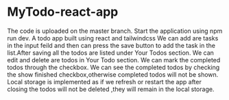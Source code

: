 # MyTodo-react-app
The code is uploaded on the master branch.
Start the application using npm run dev.
A todo app built using react and tailwindcss
We can add are tasks in the input feild and then can press the save button to add the task in the list.After saving all the todos are listed under Your Todos section.
We can edit and delete are todos in Your Todo section.
We can mark the completed todos through the checkbox.
We can see the completed todos by checking the show finished checkbox,otherwise completed todos will not be shown.
Local storage is implemented as if we refresh or restart the app after closing the todos will not be deleted ,they will remain in the local storage.

